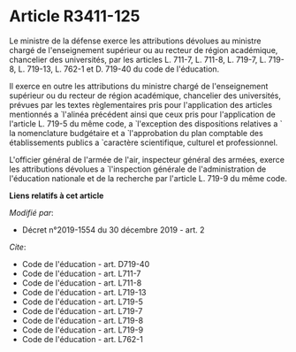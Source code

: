 # Article R3411-125

Le ministre de la défense exerce les attributions dévolues au ministre chargé de l'enseignement supérieur ou au recteur de
région académique, chancelier des universités, par les articles L. 711-7, L. 711-8, L. 719-7, L. 719-8, L. 719-13, L. 762-1
et D. 719-40 du code de l'éducation. 

Il exerce en outre les attributions du ministre chargé de l'enseignement supérieur ou du recteur de région académique,
chancelier des universités, prévues par les textes règlementaires pris pour l'application des articles mentionnés a ̀ l'alinéa
précédent ainsi que ceux pris pour l'application de l'article L. 719-5 du même code, a ̀ l'exception des dispositions
relatives a ̀ la nomenclature budgétaire et a ̀ l'approbation du plan comptable des établissements publics a ̀ caractère
scientifique, culturel et professionnel. 

L'officier général de l'armée de l'air, inspecteur général des armées, exerce les attributions dévolues a ̀ l'inspection
générale de l'administration de l'éducation nationale et de la recherche par l'article L. 719-9 du même code.

**Liens relatifs à cet article**

_Modifié par_:

  - Décret n°2019-1554 du 30 décembre 2019 - art. 2

_Cite_:

  - Code de l'éducation - art. D719-40
  - Code de l'éducation - art. L711-7
  - Code de l'éducation - art. L711-8
  - Code de l'éducation - art. L719-13
  - Code de l'éducation - art. L719-5
  - Code de l'éducation - art. L719-7
  - Code de l'éducation - art. L719-8
  - Code de l'éducation - art. L719-9
  - Code de l'éducation - art. L762-1
